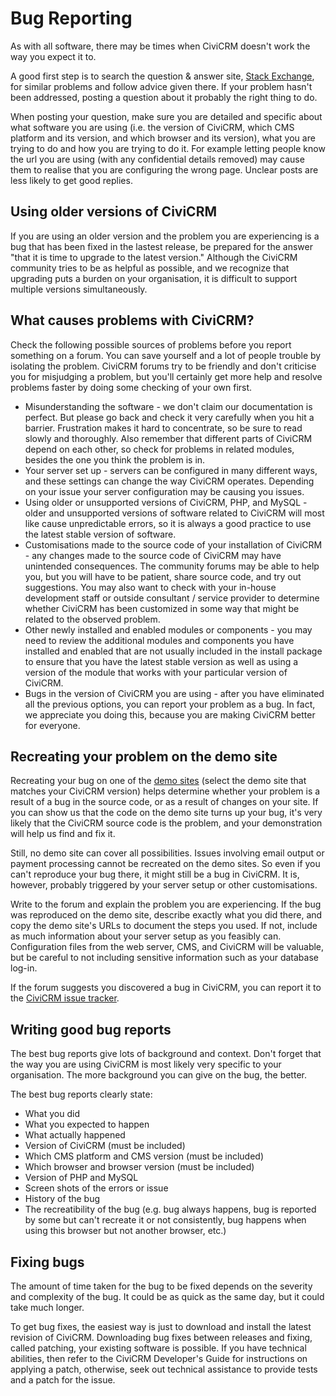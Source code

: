 # Bug Reporting

As with all software, there may be times when CiviCRM
doesn't work the way you expect it to.

A good first step is to search the question & answer site, [Stack Exchange](https://civicrm.stackexchange.com/), for similar
problems and follow advice given there. If your problem hasn't been
addressed, posting a question about it probably the right thing to do.

When posting your question, make sure you are
detailed and specific about what software you are using (i.e. the
version of CiviCRM, which CMS platform and its version, and which
browser and its version), what you are trying to do and how you are
trying to do it. For example letting people know the url you are using
(with any confidential details removed) may cause them to realise that
you are configuring the wrong page. Unclear posts are less likely to get
good replies.

## Using older versions of CiviCRM

If you are using an older version and the problem you are experiencing
is a bug that has been fixed in the lastest release, be prepared for the
answer "that it is time to upgrade to the latest version." Although the
CiviCRM community tries to be as helpful as possible, and we recognize
that upgrading puts a burden on your organisation, it is difficult to
support multiple versions simultaneously.

## What causes problems with CiviCRM?

Check the following possible sources of problems before you report
something on a forum. You can save yourself and a lot of people trouble
by isolating the problem. CiviCRM forums try to be friendly and don't
criticise you for misjudging a problem, but you'll certainly get more
help and resolve problems faster by doing some checking of your own
first.

-   Misunderstanding the software - we don't claim our documentation is
    perfect. But please go back and check it very carefully when you hit
    a barrier. Frustration makes it hard to concentrate, so be sure to
    read slowly and thoroughly. Also remember that different parts of
    CiviCRM depend on each other, so check for problems in related
    modules, besides the one you think the problem is in.
-   Your server set up - servers can be configured in many different
    ways, and these settings can change the way CiviCRM operates.
    Depending on your issue your server configuration may be causing you
    issues.
-   Using older or unsupported versions of CiviCRM, PHP, and MySQL -
    older and unsupported versions of software related to CiviCRM will
    most like cause unpredictable errors, so it is always a good
    practice to use the latest stable version of software.
-   Customisations made to the source code of your installation of
    CiviCRM - any changes made to the source code of CiviCRM may have
    unintended consequences. The community forums may be able to help
    you, but you will have to be patient, share source code, and try out
    suggestions. You may also want to check with your in-house
    development staff or outside consultant / service provider to
    determine whether CiviCRM has been customized in some way that might
    be related to the observed problem.
-   Other newly installed and enabled modules or components - you may
    need to review the additional modules and components you have
    installed and enabled that are not usually included in the install
    package to ensure that you have the latest stable version as well as
    using a version of the module that works with
    your particular version of CiviCRM.
-   Bugs in the version of CiviCRM you are using - after you have
    eliminated all the previous options, you can report your problem as
    a bug. In fact, we appreciate you doing this, because you are making
    CiviCRM better for everyone.

## Recreating your problem on the demo site

Recreating your bug on one of the [demo sites](http://demo.civicrm.org) (select the demo
site that matches your CiviCRM version) helps determine whether your
problem is a result of a bug in the source code, or as a result of
changes on your site. If you can show us that the code on the demo site
turns up your bug, it's very likely that the CiviCRM source code is the
problem, and your demonstration will help us find and fix it.

Still, no demo site can cover all possibilities. Issues involving email
output or payment processing cannot be recreated on the demo sites. So
even if you can't reproduce your bug there, it might still be a bug in
CiviCRM. It is, however, probably triggered by your server setup or
other customisations.

Write to the forum and explain the problem you are experiencing. If the
bug was reproduced on the demo site, describe exactly what you did
there, and copy the demo site's URLs to document the steps you used. If
not, include as much information about your server setup as you feasibly
can. Configuration files from the web server, CMS, and CiviCRM will be
valuable, but be careful to not including sensitive information such as
your database log-in.

If the forum suggests you discovered a bug in CiviCRM, you can report it
to the [CiviCRM issue tracker](https://lab.civicrm.org/groups/dev/-/issues).

## Writing good bug reports

The best bug reports give lots of background and context. Don't forget
that the way you are using CiviCRM is most likely very specific to your
organisation. The more background you can give on the bug, the better.

The best bug reports clearly state:

-   What you did
-   What you expected to happen
-   What actually happened
-   Version of CiviCRM (must be included)
-   Which CMS platform and CMS version (must be included)
-   Which browser and browser version (must be included)
-   Version of PHP and MySQL
-   Screen shots of the errors or issue
-   History of the bug
-   The recreatibility of the bug (e.g. bug always happens, bug is
    reported by some but can't recreate it or not consistently, bug
    happens when using this browser but not another browser, etc.)

## Fixing bugs

The amount of time taken for the bug to be fixed depends on the severity
and complexity of the bug. It could be as quick as the same day, but it
could take much longer.

To get bug fixes, the easiest way is just to download and install the
latest revision of CiviCRM. Downloading bug fixes between releases and
fixing, called patching, your existing software is possible. If you have
technical abilities, then refer to the CiviCRM Developer's Guide for
instructions on applying a patch, otherwise, seek out technical
assistance to provide tests and a patch for the issue.
